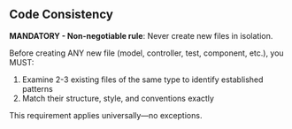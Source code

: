 ## Code Consistency

**MANDATORY - Non-negotiable rule**: Never create new files in isolation.

Before creating ANY new file (model, controller, test, component, etc.), you MUST:
1. Examine 2-3 existing files of the same type to identify established patterns
2. Match their structure, style, and conventions exactly

This requirement applies universally—no exceptions.
